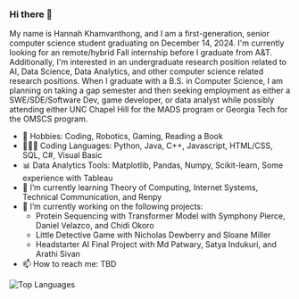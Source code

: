 ### Hi there 👋

<!--
**hkhamvan263/hkhamvan263** is a ✨ _special_ ✨ repository because its `README.md` (this file) appears on your GitHub profile.

Here are some ideas to get you started:

- 👯 I’m looking to collaborate on ...
- 🤔 I’m looking for help with ...
- ⚡ Fun fact: ...
- 💬 Ask me about anything
-->

My name is Hannah Khamvanthong, and I am a first-generation, senior computer science student graduating on December 14, 2024. I'm currently looking for an remote/hybrid Fall internship before I graduate from A&T. Additionally, I'm interested in an undergraduate research position related to AI, Data Science, Data Analytics, and other computer science related research positions. When I graduate with a B.S. in Computer Science, I am planning on taking a gap semester and then seeking employment as either a SWE/SDE/Software Dev, game developer, or data analyst while possibly attending either UNC Chapel Hill for the MADS program or Georgia Tech for the OMSCS program.

- 🤖 Hobbies: Coding, Robotics, Gaming, Reading a Book
- 👩🏻‍💻 Coding Languages: Python, Java, C++, Javascript, HTML/CSS, SQL, C#, Visual Basic
- 📊 Data Analytics Tools: Matplotlib, Pandas, Numpy, Scikit-learn, Some experience with Tableau
- 🌱 I’m currently learning Theory of Computing, Internet Systems, Technical Communication, and Renpy
- 🔭 I’m currently working on the following projects:
    - Protein Sequencing with Transformer Model with Symphony Pierce, Daniel Velazco, and Chidi Okoro
    - Little Detective Game with Nicholas Dewberry and Sloane Miller
    - Headstarter AI Final Project with Md Patwary, Satya Indukuri, and Arathi Sivan
- 📫 How to reach me: TBD

<img alt="Top Languages" src="https://github-readme-stats.vercel.app/api/top-langs/?username=hkhamvan263">
